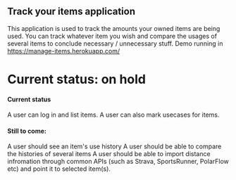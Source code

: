 ## Track your items application

This application is used to track the amounts your owned items are being used. You can track whatever item you wish and compare the usages of several items to conclude necessary / unnecessary stuff. Demo running in https://manage-items.herokuapp.com/

# Current status: on hold

#### Current status
A user can log in and list items. A user can also mark usecases for items. 

#### Still to come:
A user should see an item's use history
A user should be able to compare the histories of several items
A user should be able to import distance infromation through common APIs (such as Strava, SportsRunner, PolarFlow etc) and point it to selected item(s).
